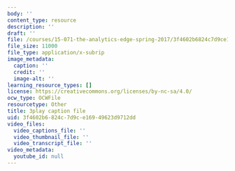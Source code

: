 ```yaml
---
body: ''
content_type: resource
description: ''
draft: ''
file: /courses/15-071-the-analytics-edge-spring-2017/3f4602b6824c7d9ce16949623d9712dd_DCcPG4aS5I0.srt
file_size: 11000
file_type: application/x-subrip
image_metadata:
  caption: ''
  credit: ''
  image-alt: ''
learning_resource_types: []
license: https://creativecommons.org/licenses/by-nc-sa/4.0/
ocw_type: OCWFile
resourcetype: Other
title: 3play caption file
uid: 3f4602b6-824c-7d9c-e169-49623d9712dd
video_files:
  video_captions_file: ''
  video_thumbnail_file: ''
  video_transcript_file: ''
video_metadata:
  youtube_id: null
---
```

